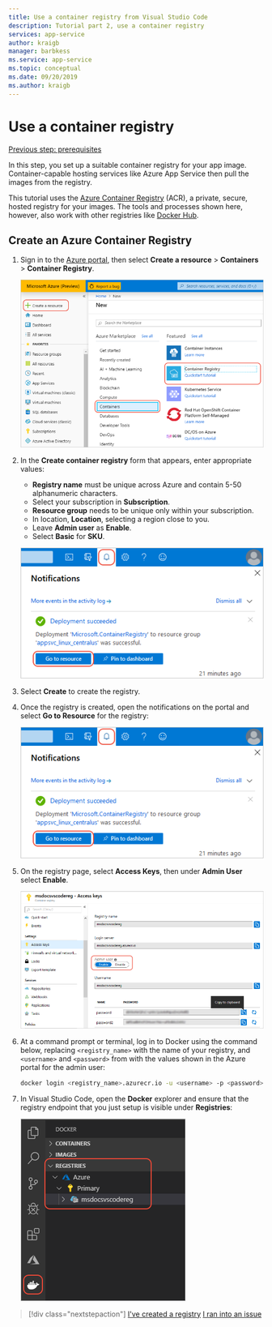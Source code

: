 ```yaml
---
title: Use a container registry from Visual Studio Code
description: Tutorial part 2, use a container registry
services: app-service
author: kraigb
manager: barbkess
ms.service: app-service
ms.topic: conceptual
ms.date: 09/20/2019
ms.author: kraigb
---
```


# Use a container registry

[Previous step: prerequisites](tutorial-vscode-docker-node-01.md)

In this step, you set up a suitable container registry for your app image. Container-capable hosting services like Azure App Service then pull the images from the registry.

This tutorial uses the [Azure Container Registry](https://azure.microsoft.com/en-us/services/container-registry/) (ACR), a private, secure, hosted registry for your images. The tools and processes shown here, however, also work with other registries like [Docker Hub](https://hub.docker.com/).

## Create an Azure Container Registry

1. Sign in to the [Azure portal](https://portal.azure.com), then select **Create a resource** > **Containers** > **Container Registry**.

    ![Creating a container registry on the Azure portal](media/deploy-containers/portal-01.png)

1. In the **Create container registry** form that appears, enter appropriate values:

    - **Registry name** must be unique across Azure and contain 5-50 alphanumeric characters.
    - Select your subscription in **Subscription**.
    - **Resource group** needs to be unique only within your subscription.
    - In location, **Location**, selecting a region close to you.
    - Leave **Admin user** as **Enable**.
    - Select **Basic** for **SKU**.

    ![Values for the container registry form](media/deploy-containers/portal-03.png)

1. Select **Create** to create the registry.

1. Once the registry is created, open the notifications on the portal and select **Go to Resource** for the registry:

    ![Opening the newly created registry resource](media/deploy-containers/portal-03.png)

1. On the registry page, select **Access Keys**, then under **Admin User** select **Enable**.

    ![Enabling the admin user on the Azure portalt](media/deploy-containers/portal-04.png)

1. At a command prompt or terminal, log in to Docker using the command below, replacing `<registry_name>` with the name of your registry, and `<username>` and `<password>` from with the values shown in the Azure portal for the admin user:

    ```bash
    docker login <registry_name>.azurecr.io -u <username> -p <password>
    ```

1. In Visual Studio Code, open the **Docker** explorer and ensure that the registry endpoint that you just setup is visible under **Registries**:

    ![Verifying that the registry appears in the Docker explorer](media/deploy-containers/registries.png)

> [!div class="nextstepaction"]
> [I've created a registry](tutorial-vs-code-docker-node-03.md) [I ran into an issue](https://www.research.net/r/PWZWZ52?tutorial=docker-extension&step=create-registry)
